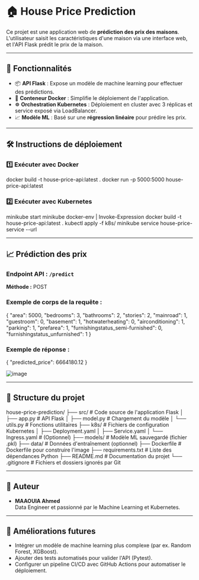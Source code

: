 # 🏠 House Price Prediction

Ce projet est une application web de **prédiction des prix des maisons**. L'utilisateur saisit les caractéristiques d'une maison via une interface web, et l'API Flask prédit le prix de la maison.

---

## 🚀 Fonctionnalités
- 📦 **API Flask** : Expose un modèle de machine learning pour effectuer des prédictions.
- 🐳 **Conteneur Docker** : Simplifie le déploiement de l'application.
- ☸️ **Orchestration Kubernetes** : Déploiement en cluster avec 3 réplicas et service exposé via LoadBalancer.
- 📈 **Modèle ML** : Basé sur une **régression linéaire** pour prédire les prix.

---

## 🛠️ Instructions de déploiement

### 1️⃣ Exécuter avec Docker
docker build -t house-price-api:latest .
docker run -p 5000:5000 house-price-api:latest

### 2️⃣ Exécuter avec Kubernetes
minikube start
minikube docker-env | Invoke-Expression
docker build -t house-price-api:latest .
kubectl apply -f k8s/
minikube service house-price-service --url

---

## 📈 Prédiction des prix

### Endpoint API : `/predict`
**Méthode :** POST

### Exemple de corps de la requête :
{
  "area": 5000,
  "bedrooms": 3,
  "bathrooms": 2,
  "stories": 2,
  "mainroad": 1,
  "guestroom": 0,
  "basement": 1,
  "hotwaterheating": 0,
  "airconditioning": 1,
  "parking": 1,
  "prefarea": 1,
  "furnishingstatus_semi-furnished": 0,
  "furnishingstatus_unfurnished": 1
}

### Exemple de réponse :
{
  "predicted_price": 6664180.12
}

![image](https://github.com/user-attachments/assets/76efc704-2673-428f-952a-b50932b048fc)

---

## 📁 Structure du projet
house-price-prediction/
├── src/                  # Code source de l'application Flask
│   ├── app.py            # API Flask
│   ├── model.py          # Chargement du modèle
│   └── utils.py          # Fonctions utilitaires
├── k8s/                  # Fichiers de configuration Kubernetes
│   ├── Deployment.yaml
│   ├── Service.yaml
│   └── Ingress.yaml      # (Optionnel)
├── models/               # Modèle ML sauvegardé (fichier .pkl)
├── data/                 # Données d'entraînement (optionnel)
├── Dockerfile            # Dockerfile pour construire l'image
├── requirements.txt      # Liste des dépendances Python
├── README.md             # Documentation du projet
└── .gitignore            # Fichiers et dossiers ignorés par Git

---

## 📜 Auteur
- **MAAOUIA Ahmed**  
  Data Engineer et passionné par le Machine Learning et Kubernetes.

---

## 🌟 Améliorations futures
- Intégrer un modèle de machine learning plus complexe (par ex. Random Forest, XGBoost).
- Ajouter des tests automatisés pour valider l'API (Pytest).
- Configurer un pipeline CI/CD avec GitHub Actions pour automatiser le déploiement.

